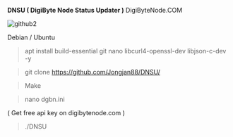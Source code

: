 <b>DNSU ( DigiByte Node Status Updater )</b> DigiByteNode.COM

![github2](https://github.com/Jongjan88/DNSU/assets/125610144/3fb54205-856a-48c2-8dd5-568ce906a2c5)


Debian / Ubuntu
> apt install build-essential git nano libcurl4-openssl-dev libjson-c-dev -y

> git clone https://github.com/Jongjan88/DNSU/

> Make

> nano dgbn.ini

( Get free api key on digibytenode.com )
 
> ./DNSU
